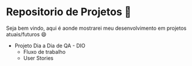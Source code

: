 # Repositorio de Projetos 📘

Seja bem vindo, aqui é aonde mostrarei meu desenvolvimento em projetos atuais/futuros 😄



* Projeto Dia a Dia de QA - DIO
  * Fluxo de trabalho
  * User Stories 


